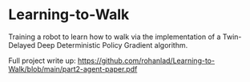 # Learning-to-Walk
Training a robot to learn how to walk via the implementation of a Twin-Delayed Deep Deterministic Policy Gradient algorithm.

Full project write up: https://github.com/rohanlad/Learning-to-Walk/blob/main/part2-agent-paper.pdf
